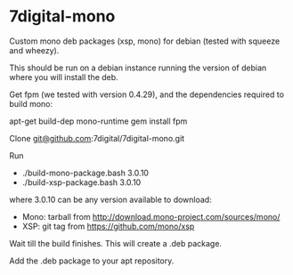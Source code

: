 7digital-mono
=============

Custom mono deb packages (xsp, mono) for debian (tested with squeeze and wheezy).

This should be run on a debian instance running the version of debian where you will install the deb.

Get fpm (we tested with version 0.4.29), and the dependencies required to build mono:

 apt-get build-dep mono-runtime
 gem install fpm

Clone git@github.com:7digital/7digital-mono.git

Run
 
* ./build-mono-package.bash 3.0.10
* ./build-xsp-package.bash 3.0.10

where 3.0.10 can be any version available to download:

* Mono: tarball from http://download.mono-project.com/sources/mono/
* XSP: git tag from https://github.com/mono/xsp

Wait till the build finishes. This will create a .deb package.

Add the .deb package to your apt repository.
